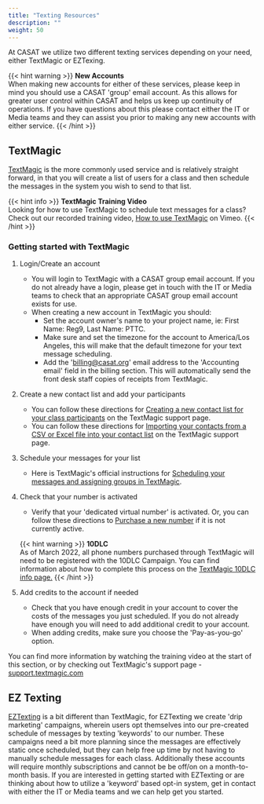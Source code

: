 ```yaml
---
title: "Texting Resources"
description: ""
weight: 50
---
```


At CASAT we utilize two different texting services depending on your need, either TextMagic or EZTexing.

{{< hint warning >}}
**New Accounts**\
When making new accounts for either of these services, please keep in mind you should use a CASAT 'group' email account. As this allows for greater user control within CASAT and helps us keep up continuity of operations. If you have questions about this please contact either the IT or Media teams and they can assist you prior to making any new accounts with either service.
{{< /hint >}}

## TextMagic
[TextMagic](https://www.textmagic.com/) is the more commonly used service and is relatively straight forward, in that you will create a list of users for a class and then schedule the messages in the system you wish to send to that list. 

{{< hint info >}}
**TextMagic Training Video**\
Looking for how to use TextMagic to schedule text messages for a class? Check out our recorded training video, [How to use TextMagic](https://vimeo.com/738446745/0135fee714) on Vimeo.
{{< /hint >}}

### Getting started with TextMagic

1. Login/Create an account
    - You will login to TextMagic with a CASAT group email account. If you do not already have a login, please get in touch with the IT or Media teams to check that an appropriate CASAT group email account exists for use.
    - When creating a new account in TextMagic you should:
        - Set the account owner's name to your project name, ie: First Name: Reg9, Last Name: PTTC. 
        - Make sure and set the timezone for the account to America/Los Angeles, this will make that the default timezone for your text message scheduling.
        - Add the 'billing@casat.org' email address to the 'Accounting email' field in the billing section. This will automatically send the front desk staff copies of receipts from TextMagic. 

2. Create a new contact list and add your participants
    - You can follow these directions for [Creating a new contact list for your class participants](https://support.textmagic.com/article/organize-contacts-into-lists/) on the TextMagic support page.
    - You can follow these directions for [Importing your contacts from a CSV or Excel file into your contact list](https://support.textmagic.com/article/import-contacts/) on the TextMagic support page.

3. Schedule your messages for your list
    - Here is TextMagic's official instructions for [Scheduling your messages and assigning groups in TextMagic](https://support.textmagic.com/article/schedule-text-messages/).

4. Check that your number is activated
    - Verify that your 'dedicated virtual number' is activated. Or, you can follow these directions to [Purchase a new number](https://support.textmagic.com/article/buy-a-textmagic-dedicated-number-subscription/) if it is not currently active.
    
    {{< hint warning >}}
    **10DLC**\
    As of March 2022, all phone numbers purchased through TextMagic will need to be registered with the 10DLC Campaign. You can find information about how to complete this process on the [TextMagic 10DLC info page.](https://support.textmagic.com/article/10dlc-messaging/)
    {{< /hint >}}

5. Add credits to the account if needed
    - Check that you have enough credit in your account to cover the costs of the messages you just scheduled. If you do not already have enough you will need to add additional credit to your account.
    - When adding credits, make sure you choose the 'Pay-as-you-go' option.

You can find more information by watching the training video at the start of this section, or by checking out TextMagic's support page - [support.textmagic.com](https://support.textmagic.com/)

## EZ Texting

[EZTexting](https://www.eztexting.com/) is a bit different than TextMagic, for EZTexting we create 'drip marketing' campaigns, wherein users opt themselves into our pre-created schedule of messages by texting 'keywords' to our number. These campaigns need a bit more planning since the messages are effectively static once scheduled, but they can help free up time by not having to manually schedule messages for each class. Additionally these accounts will require monthly subscriptions and cannot be be off/on on a month-to-month basis. If you are interested in getting started with EZTexting or are thinking about how to utilize a 'keyword' based opt-in system, get in contact with either the IT or Media teams and we can help get you started.